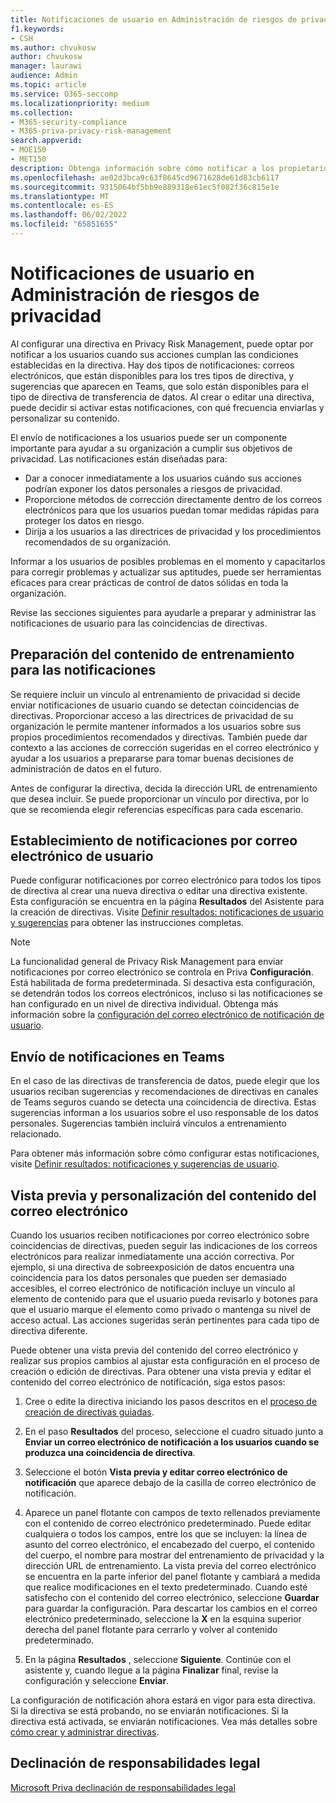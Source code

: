 ```yaml
---
title: Notificaciones de usuario en Administración de riesgos de privacidad
f1.keywords:
- CSH
ms.author: chvukosw
author: chvukosw
manager: laurawi
audience: Admin
ms.topic: article
ms.service: O365-seccomp
ms.localizationpriority: medium
ms.collection:
- M365-security-compliance
- M365-priva-privacy-risk-management
search.appverid:
- MOE150
- MET150
description: Obtenga información sobre cómo notificar a los propietarios de contenido las coincidencias de directivas encontradas por Gestión de riesgos de privacidad Microsoft Priva y cómo pueden usar estas notificaciones por correo electrónico para corregir problemas.
ms.openlocfilehash: ae02d3bca9c63f8645cd9671628de61d83cb6117
ms.sourcegitcommit: 9315064bf5bb9e889318e61ec5f082f36c815e1e
ms.translationtype: MT
ms.contentlocale: es-ES
ms.lasthandoff: 06/02/2022
ms.locfileid: "65851655"
---
```

# <a name="user-notifications-in-privacy-risk-management"></a>Notificaciones de usuario en Administración de riesgos de privacidad

Al configurar una directiva en Privacy Risk Management, puede optar por notificar a los usuarios cuando sus acciones cumplan las condiciones establecidas en la directiva. Hay dos tipos de notificaciones: correos electrónicos, que están disponibles para los tres tipos de directiva, y sugerencias que aparecen en Teams, que solo están disponibles para el tipo de directiva de transferencia de datos. Al crear o editar una directiva, puede decidir si activar estas notificaciones, con qué frecuencia enviarlas y personalizar su contenido.

El envío de notificaciones a los usuarios puede ser un componente importante para ayudar a su organización a cumplir sus objetivos de privacidad. Las notificaciones están diseñadas para:

- Dar a conocer inmediatamente a los usuarios cuándo sus acciones podrían exponer los datos personales a riesgos de privacidad.
- Proporcione métodos de corrección directamente dentro de los correos electrónicos para que los usuarios puedan tomar medidas rápidas para proteger los datos en riesgo.
- Dirija a los usuarios a las directrices de privacidad y los procedimientos recomendados de su organización.

Informar a los usuarios de posibles problemas en el momento y capacitarlos para corregir problemas y actualizar sus aptitudes, puede ser herramientas eficaces para crear prácticas de control de datos sólidas en toda la organización.

Revise las secciones siguientes para ayudarle a preparar y administrar las notificaciones de usuario para las coincidencias de directivas.

## <a name="prepare-training-content-for-notifications"></a>Preparación del contenido de entrenamiento para las notificaciones

Se requiere incluir un vínculo al entrenamiento de privacidad si decide enviar notificaciones de usuario cuando se detectan coincidencias de directivas. Proporcionar acceso a las directrices de privacidad de su organización le permite mantener informados a los usuarios sobre sus propios procedimientos recomendados y directivas. También puede dar contexto a las acciones de corrección sugeridas en el correo electrónico y ayudar a los usuarios a prepararse para tomar buenas decisiones de administración de datos en el futuro.

Antes de configurar la directiva, decida la dirección URL de entrenamiento que desea incluir. Se puede proporcionar un vínculo por directiva, por lo que se recomienda elegir referencias específicas para cada escenario.

## <a name="set-user-email-notifications"></a>Establecimiento de notificaciones por correo electrónico de usuario

Puede configurar notificaciones por correo electrónico para todos los tipos de directiva al crear una nueva directiva o editar una directiva existente. Esta configuración se encuentra en la página **Resultados** del Asistente para la creación de directivas. Visite [Definir resultados: notificaciones de usuario y sugerencias](risk-management-policies.md#define-outcomes-user-email-notifications-and-tips) para obtener las instrucciones completas.

> [!NOTE]
> La funcionalidad general de Privacy Risk Management para enviar notificaciones por correo electrónico se controla en Priva **Configuración**. Está habilitada de forma predeterminada. Si desactiva esta configuración, se detendrán todos los correos electrónicos, incluso si las notificaciones se han configurado en un nivel de directiva individual. Obtenga más información sobre la [configuración del correo electrónico de notificación de usuario](priva-settings.md#user-notification-emails).

## <a name="send-notifications-in-teams"></a>Envío de notificaciones en Teams

En el caso de las directivas de transferencia de datos, puede elegir que los usuarios reciban sugerencias y recomendaciones de directivas en canales de Teams seguros cuando se detecta una coincidencia de directiva. Estas sugerencias informan a los usuarios sobre el uso responsable de los datos personales. Sugerencias también incluirá vínculos a entrenamiento relacionado.

Para obtener más información sobre cómo configurar estas notificaciones, visite [Definir resultados: notificaciones y sugerencias de usuario](risk-management-policies.md#define-outcomes-user-email-notifications-and-tips).

## <a name="preview-and-customize-email-content"></a>Vista previa y personalización del contenido del correo electrónico

Cuando los usuarios reciben notificaciones por correo electrónico sobre coincidencias de directivas, pueden seguir las indicaciones de los correos electrónicos para realizar inmediatamente una acción correctiva. Por ejemplo, si una directiva de sobreexposición de datos encuentra una coincidencia para los datos personales que pueden ser demasiado accesibles, el correo electrónico de notificación incluye un vínculo al elemento de contenido para que el usuario pueda revisarlo y botones para que el usuario marque el elemento como privado o mantenga su nivel de acceso actual. Las acciones sugeridas serán pertinentes para cada tipo de directiva diferente.

Puede obtener una vista previa del contenido del correo electrónico y realizar sus propios cambios al ajustar esta configuración en el proceso de creación o edición de directivas. Para obtener una vista previa y editar el contenido del correo electrónico de notificación, siga estos pasos:

1. Cree o edite la directiva iniciando los pasos descritos en el [proceso de creación de directivas guiadas](risk-management-policies.md#custom-setup-guided-process-to-choose-all-settings).

2. En el paso **Resultados** del proceso, seleccione el cuadro situado junto a **Enviar un correo electrónico de notificación a los usuarios cuando se produzca una coincidencia de directiva**.

3. Seleccione el botón **Vista previa y editar correo electrónico de notificación** que aparece debajo de la casilla de correo electrónico de notificación.

4. Aparece un panel flotante con campos de texto rellenados previamente con el contenido de correo electrónico predeterminado. Puede editar cualquiera o todos los campos, entre los que se incluyen: la línea de asunto del correo electrónico, el encabezado del cuerpo, el contenido del cuerpo, el nombre para mostrar del entrenamiento de privacidad y la dirección URL de entrenamiento. La vista previa del correo electrónico se encuentra en la parte inferior del panel flotante y cambiará a medida que realice modificaciones en el texto predeterminado. Cuando esté satisfecho con el contenido del correo electrónico, seleccione **Guardar** para guardar la configuración. Para descartar los cambios en el correo electrónico predeterminado, seleccione la **X** en la esquina superior derecha del panel flotante para cerrarlo y volver al contenido predeterminado.

5. En la página **Resultados** , seleccione **Siguiente**. Continúe con el asistente y, cuando llegue a la página **Finalizar** final, revise la configuración y seleccione **Enviar**.

La configuración de notificación ahora estará en vigor para esta directiva. Si la directiva se está probando, no se enviarán notificaciones. Si la directiva está activada, se enviarán notificaciones. Vea más detalles sobre [cómo crear y administrar directivas](risk-management-policies.md).


## <a name="legal-disclaimer"></a>Declinación de responsabilidades legal

[Microsoft Priva declinación de responsabilidades legal](priva-disclaimer.md)
